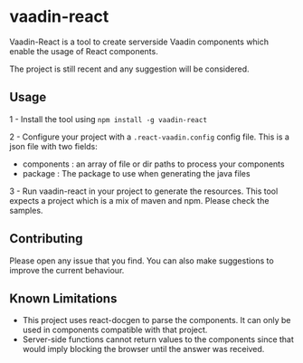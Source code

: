 vaadin-react
==============

Vaadin-React is a tool to create serverside Vaadin components which enable the usage of React components.

The project is still recent and any suggestion will be considered.

## Usage

1 - Install the tool using `npm install -g vaadin-react`

2 - Configure your project with a `.react-vaadin.config` config file. This is a json file with two fields:
 - components : an array of file or dir paths to process your components
 - package : The package to use when generating the java files

3 - Run vaadin-react in your project to generate the resources. This tool expects a project which is a mix of maven and npm. Please check the samples.

## Contributing
Please open any issue that you find. You can also make suggestions to improve the current behaviour.

## Known Limitations

- This project uses react-docgen to parse the components. It can only be used in components compatible with that project.
- Server-side functions cannot return values to the components since that would imply blocking the browser until the answer was received.
